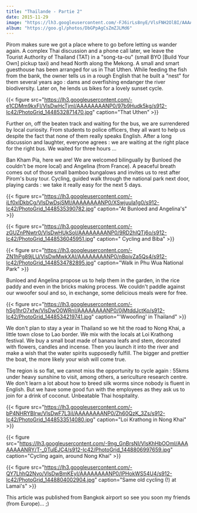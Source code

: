 ```yaml
---
title: "Thaïlande - Partie 2"
date: 2015-11-29
image: "https://lh3.googleusercontent.com/-FJ6irLs8nyE/VlsFNH2OlBI/AAAAAAAANPs/7Djs4g2gih8/s576-Ic42/IMG_20151124_204706%25257E2.jpg"
album: "https://goo.gl/photos/DbGPpAgCsZmZJLMd6"
---
```


Pirom makes sure we got a place where to go before letting us wander again. A complex Thai discussion and a phone call later, we leave the Tourist Authority of Thailand (TAT) in a
"song-ta-ou" (small BYO [Build Your Own] pickup taxi) and head North along the Mekong. A small and smart guesthouse has been arranged for us in That Uthen. While feeding the fish from the bank, the owner tells us in a rough English that he built a "nest" for them several years ago : dams and overfishing endanger the river biodiversity. Later on, he lends us bikes for a lovely sunset cycle.

{{< figure src="https://lh3.googleusercontent.com/-e1CDMm9kxFI/VlsDwHcTjmI/AAAAAAAANP0/97b9Hudk5kg/s912-Ic42/PhotoGrid_1448532871470.jpg" caption="That Uthen" >}}

Further on, off the beaten track and waiting for the bus, we are surrendered by local curiosity. From students to police officers, they all want to help us despite the fact that none of them really speaks English. After a long discussion and laughter, everyone agrees : we are waiting at the right place for the right bus. We waited for three hours ...

Ban Kham Pia, here we are! We are welcomed bilingually by Bunloed (he couldn't be more local) and Angelina (from France). A peaceful breath comes out of those small bamboo bungalows and invites us to rest after Pirom's busy tour. Cycling, guided walk through the national park next door, playing cards : we take it really easy for the next 5 days.

{{< figure src="https://lh3.googleusercontent.com/-iLf0xIDkbCg/VlsDwDsjSMI/AAAAAAAANP0/XSwjuuIa1g0/s912-Ic42/PhotoGrid_1448535390782.jpg" caption="At Bunloed and Angelina's" >}}

{{< figure src="https://lh3.googleusercontent.com/-zGUZnPNwtr0/VlsDwHUkSoI/AAAAAAAANP0/9RD2hlQTj6o/s912-Ic42/PhotoGrid_1448536045951.jpg" caption=" Cycling and Biba" >}}

{{< figure src="https://lh3.googleusercontent.com/-ZN1hPg89jLU/VlsDwMwkXAI/AAAAAAAANP0/nBpivZa5Qs4/s912-Ic42/PhotoGrid_1448534782895.jpg" caption="Walk in Phu Wua National Park" >}}

Bunloed and Angelina propose us to help them in the garden, in the rice paddy and even in the bricks making process. We couldn't paddle against our wwoofer soul and so, in exchange, some delicious meals were for free. 

{{< figure src="https://lh3.googleusercontent.com/-hSg1hrO7xfw/VlsDwO0WRnI/AAAAAAAANP0/0jMtddJctKo/s912-Ic42/PhotoGrid_1448534219741.jpg" caption="'Wwoofing' in Thailand" >}}

We don't plan to stay a year in Thailand so we hit the road to Nong Khai, a little town close to Lao border. We mix with the locals at Loi Krathong festival. We buy a small boat made of banana leafs and stem, decorated with flowers, candles and incense. Then you launch it into the river and make a wish that the water spirits supposedly fulfill. The bigger and prettier the boat, the more likely your wish will come true.

The region is so flat, we cannot miss the opportunity to cycle again : 55kms under heavy sunshine to visit, among others, a sericulture research centre. We don't learn a lot about how to breed silk worms since nobody is fluent in English. But we have some good fun with the employees as they ask us to join for a drink of coconut. Unbeatable Thai hospitality.

{{< figure src="https://lh3.googleusercontent.com/-bP4NHRYBIrw/VlsDwF7L3iI/AAAAAAAANP0/Zh60QzK_3Zs/s912-Ic42/PhotoGrid_1448533514080.jpg" caption="Loi Krathong in Nong Khai" >}}

{{< figure src="https://lh3.googleusercontent.com/-9ng_GnBrsNI/VlsKhHbOOmI/AAAAAAAANRY/T-_0TulEJC4/s912-Ic42/PhotoGrid_1448806997659.jpg" caption="Cycling again, around Nong Khai" >}}

{{< figure src="https://lh3.googleusercontent.com/-QY7LhhQ2Nvo/VlsDwBmKEyI/AAAAAAAANP0/lPHokWS54U4/s912-Ic42/PhotoGrid_1448804002904.jpg" caption="Same old cycling (!) at Lamai's" >}}

This article was published from Bangkok airport so see you soon my friends (from Europe)... ;)



